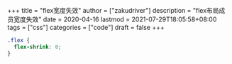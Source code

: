 +++
title = "flex宽度失效"
author = ["zakudriver"]
description = "flex布局成员宽度失效"
date = 2020-04-16
lastmod = 2021-07-29T18:05:58+08:00
tags = ["css"]
categories = ["code"]
draft = false
+++

```css
.flex {
  flex-shrink: 0;
}
```
